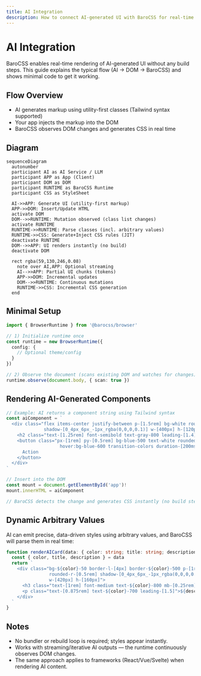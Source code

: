 ```yaml
---
title: AI Integration
description: How to connect AI-generated UI with BaroCSS for real-time rendering
---
```


# AI Integration

BaroCSS enables real-time rendering of AI-generated UI without any build steps. This guide explains the typical flow (AI → DOM → BaroCSS) and shows minimal code to get it working.

## Flow Overview

- AI generates markup using utility-first classes (Tailwind syntax supported)
- Your app injects the markup into the DOM
- BaroCSS observes DOM changes and generates CSS in real time

## Diagram

```mermaid
sequenceDiagram
  autonumber
  participant AI as AI Service / LLM
  participant APP as App (Client)
  participant DOM as DOM
  participant RUNTIME as BaroCSS Runtime
  participant CSS as StyleSheet

  AI->>APP: Generate UI (utility-first markup)
  APP->>DOM: Insert/Update HTML
  activate DOM
  DOM-->>RUNTIME: Mutation observed (class list changes)
  activate RUNTIME
  RUNTIME->>RUNTIME: Parse classes (incl. arbitrary values)
  RUNTIME->>CSS: Generate+Inject CSS rules (JIT)
  deactivate RUNTIME
  DOM-->>APP: UI renders instantly (no build)
  deactivate DOM

  rect rgba(59,130,246,0.08)
    note over AI,APP: Optional streaming
    AI-->>APP: Partial UI chunks (tokens)
    APP->>DOM: Incremental updates
    DOM-->>RUNTIME: Continuous mutations
    RUNTIME->>CSS: Incremental CSS generation
  end
```

## Minimal Setup

```ts
import { BrowserRuntime } from '@barocss/browser'

// 1) Initialize runtime once
const runtime = new BrowserRuntime({
  config: {
    // Optional theme/config
  }
})

// 2) Observe the document (scans existing DOM and watches for changes)
runtime.observe(document.body, { scan: true })
```

## Rendering AI-Generated Components

```ts
// Example: AI returns a component string using Tailwind syntax
const aiComponent = `
  <div class="flex items-center justify-between p-[1.5rem] bg-white rounded-[0.75rem]
              shadow-[0_4px_6px_-1px_rgba(0,0,0,0.1)] w-[400px] h-[120px]">
    <h2 class="text-[1.25rem] font-semibold text-gray-800 leading-[1.4]">AI Generated</h2>
    <button class="px-[1rem] py-[0.5rem] bg-blue-500 text-white rounded-[0.375rem]
                    hover:bg-blue-600 transition-colors duration-[200ms] w-[120px]">
      Action
    </button>
  </div>
`

// Insert into the DOM
const mount = document.getElementById('app')!
mount.innerHTML = aiComponent

// BaroCSS detects the change and generates CSS instantly (no build step)
```

## Dynamic Arbitrary Values

AI can emit precise, data-driven styles using arbitrary values, and BaroCSS will parse them in real time:

```ts
function renderAICard(data: { color: string; title: string; description: string }) {
  const { color, title, description } = data
  return `
    <div class="bg-${color}-50 border-l-[4px] border-${color}-500 p-[1rem]
                rounded-r-[0.5rem] shadow-[0_4px_6px_-1px_rgba(0,0,0,0.1)]
                w-[420px] h-[160px]">
      <h3 class="text-[1rem] font-medium text-${color}-800 mb-[0.25rem]">${title}</h3>
      <p class="text-[0.875rem] text-${color}-700 leading-[1.5]">${description}</p>
    </div>
  `
}
```

## Notes

- No bundler or rebuild loop is required; styles appear instantly.
- Works with streaming/iterative AI outputs — the runtime continuously observes DOM changes.
- The same approach applies to frameworks (React/Vue/Svelte) when rendering AI content.


